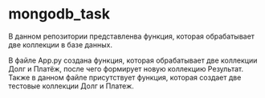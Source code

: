 # mongodb_task
В данном репозитории представленва функция, которая обрабатывает две коллекции в базе данных.

В файле App.py создана функция, которая обрабатывает две коллекции
Долг и Платёж, после чего формирует новую коллекцию Результат. Также в данном файле присутствует
функция, которая создает две тестовые коллекции Долг и Платеж.
